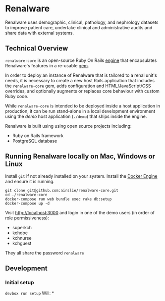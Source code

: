 # Renalware

Renalware uses demographic, clinical, pathology, and nephrology datasets to 
improve patient care, undertake clinical and administrative audits and share 
data with external systems.

## Technical Overview

`renalware-core` is an open-source Ruby On Rails [engine](http://guides.rubyonrails.org/engines.html)
that encapsulates Renalware's features in a re-usable [gem](http://guides.rubygems.org/what-is-a-gem/).

In order to deploy an instance of Renalware that is tailored to a
renal unit's needs, it is necessary to create a new host Rails application that 
includes the `renalware-core` gem, adds configuration and HTML/JavaScript/CSS 
overrides, and optionally augments or replaces core behaviour with custom Ruby 
code.

While `renalware-core` is intended to be deployed inside a host application in 
production, it can be run stand-alone in a local development environment using 
the _demo_ host application (`./demo`) that ships inside the engine.

Renalware is built using using open source projects including:
- Ruby on Rails framework
- PostgreSQL database

## Running Renalware locally on Mac, Windows or Linux

Install `git` if not already installed on your system.
Install the [Docker Engine](https://docs.docker.com/engine/install/) and ensure it is running.

```
git clone git@github.com:airslie/renalware-core.git
cd ./renalware-core
docker-compose run web bundle exec rake db:setup
docker-compose up -d
```

Visit [http://localhost:3000](http://localhost:3000) and login in one of the demo users
(in order of role permissiveness):
- superkch
- kchdoc
- kchnurse
- kchguest

They all share the password `renalware`

## Development

### Initial setup


`devbox run setup`
Will:
*  
